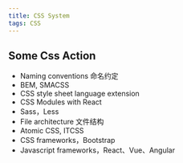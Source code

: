 ```yaml
---
title: CSS System
tags: CSS
---
```


## Some Css Action

- Naming conventions 命名约定
- BEM, SMACSS
- CSS style sheet language extension
- CSS Modules with React
- Sass，Less
- File architecture 文件结构
- Atomic CSS, ITCSS
- CSS frameworks，Bootstrap
- Javascript frameworks，React、Vue、Angular

